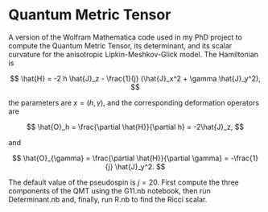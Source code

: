 # Quantum Metric Tensor
A version of the Wolfram Mathematica code used in my PhD project to compute the Quantum Metric Tensor, its determinant, and its scalar curvature for the anisotropic Lipkin-Meshkov-Glick model. The Hamiltonian is

$$ \hat{H} = -2 h \hat{J}_z - \frac{1}{j} (\hat{J}_x^2 + \gamma \hat{J}_y^2), $$

the parameters are $x=(h,\gamma)$, and the corresponding deformation operators are

$$ \hat{O}_h = \frac{\partial \hat{H}}{\partial h} = -2\hat{J}_z, $$

and

$$ \hat{O}_{\gamma} = \frac{\partial \hat{H}}{\partial \gamma} = -\frac{1}{j} \hat{J}_y^2. $$

The default value of the pseudospin is $j=20$. First compute the three components of the QMT using the G11.nb notebook, then run Determinant.nb and, finally, run R.nb to find the Ricci scalar.

